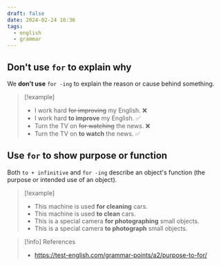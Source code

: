 ```yaml
---
draft: false
date: 2024-02-24 16:36
tags:
  - english
  - grammar
---
```


## Don't use `for` to explain why

We **don’t use** `for -ing` to explain the reason or cause behind something.

>[!example]
>- I work hard ~~for improving~~ my English. ❌
>- I work hard **to improve** my English. ✅
>- Turn the TV on ~~for watching~~ the news. ❌
>- Turn the TV on **to watch** the news. ✅
## Use `for` to show purpose or function

Both `to + infinitive` and `for -ing` describe an object's function (the purpose or intended use of an object).

>[!example]
> - This machine is used **for cleaning** cars.
> - This machine is used **to clean** cars.
> - This is a special camera **for photographing** small objects.  
> - This is a special camera **to photograph** small objects.  


> [!info] References
> - https://test-english.com/grammar-points/a2/purpose-to-for/
